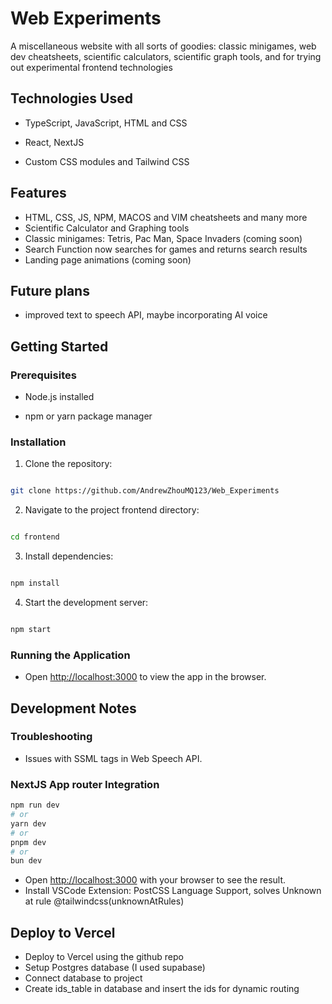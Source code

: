 # Web Experiments

A miscellaneous website with all sorts of goodies: classic minigames, web dev cheatsheets, scientific calculators, scientific graph tools, and for trying out experimental frontend technologies

## Technologies Used

- TypeScript, JavaScript, HTML and CSS

- React, NextJS

- Custom CSS modules and Tailwind CSS

## Features
- HTML, CSS, JS, NPM, MACOS and VIM cheatsheets and many more
- Scientific Calculator and Graphing tools
- Classic minigames: Tetris, Pac Man, Space Invaders (coming soon)
- Search Function now searches for games and returns search results
- Landing page animations (coming soon)

## Future plans
- improved text to speech API, maybe incorporating AI voice

## Getting Started

### Prerequisites

- Node.js installed

- npm or yarn package manager

### Installation

1. Clone the repository:

```bash

git clone https://github.com/AndrewZhouMQ123/Web_Experiments

```

2. Navigate to the project frontend directory:

```bash

cd frontend

```

3. Install dependencies:

```bash

npm install

```

4. Start the development server:

```bash

npm start

```

### Running the Application

- Open [http://localhost:3000](http://localhost:3000) to view the app in the browser.

## Development Notes

### Troubleshooting

- Issues with SSML tags in Web Speech API.

### NextJS App router Integration

```bash
npm run dev
# or
yarn dev
# or
pnpm dev
# or
bun dev
```

- Open [http://localhost:3000](http://localhost:3000) with your browser to see the result.
- Install VSCode Extension: PostCSS Language Support, solves Unknown at rule @tailwindcss(unknownAtRules)

## Deploy to Vercel

- Deploy to Vercel using the github repo
- Setup Postgres database (I used supabase)
- Connect database to project
- Create ids_table in database and insert the ids for dynamic routing